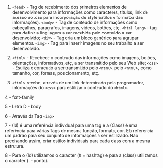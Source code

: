 1. ``<head>`` - Tag de recebimento dos primeiros      elementos
de desenvolvimento para informações como caracteres, titulos, link de acesso ao .css para incorporação de style(estilos e formatos das informações).
``<body>`` - Tag de conteudo de informações como cabeçalhos, paragrafos, imagens, videos, botões, etç.
``<html lang>`` - tag para definir a linguagem a ser recebida pelo conteúdo a ser desenvolvido;
``<div>`` - Tag cria um bloco genérico para agrupar elementos.
``<img>`` - Tag para inserir imagens no seu trabalho
a ser desenvolvido.

2. ``<html>`` - Recebece o conteudo das informações como imagens, botões, orientações, informativos, etç, a ser transmitido pelo seu Web site;
``<css> ``- Estiliza o conteudo a ser transmitido pelo ``<html>``.
pelo ``<html``>, como tamanho, cor, formas, posicionamento, etç.

3. ``<html>`` recebe, através de um link determinado pelo programador, informações do ``<css>`` para estilizar o conteudo do ``<html>``.

4 - font-family

5 - Letra D - body

6 - Através da Tag ``<img>``

7 - (Id) é uma referência individual para uma tag e a (Class) é uma referência para várias Tags de mesma função, formato, cor. Ela referencia um padrão para seu conjunto de informações a ser estilizado. Não precisando assim, criar estilos individuais para cada class com a mesma estrutura.

8 - Para o (Id) utilizamos o caracter (# = hashtag) e para a (class) utilizamos o caracter (. - ponto).
 